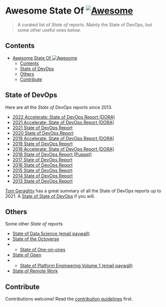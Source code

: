 # Awesome State Of [![Awesome](https://awesome.re/badge.svg)](https://awesome.re)

> A curated list of *State of* reports. Mainly the State of DevOps, but some other useful ones below.


## Contents

- [Awesome State Of ![Awesome](https://awesome.re)](#awesome-state-of-)
  - [Contents](#contents)
  - [State of DevOps](#state-of-devops)
  - [Others](#others)
  - [Contribute](#contribute)


## State of DevOps

Here are all the *State of DevOps* reports since 2013.

- [2022 Accelerate: State of DevOps Report (DORA)](https://cloud.google.com/devops/state-of-devops)
- [2021 Accelerate: State of DevOps Report (DORA)](https://services.google.com/fh/files/misc/state-of-devops-2021.pdf)
- [2021 State of DevOps Report](https://puppet.com/resources/report/2021-state-of-devops-report)
- [2020 State of DevOps Report](https://puppet.com/resources/report/2020-state-of-devops-report)
- [2019 Accelerate: State of DevOps Report (DORA)](https://services.google.com/fh/files/misc/state-of-devops-2019.pdf)
- [2019 State of DevOps Report](https://puppet.com/resources/report/2019-state-of-devops-report)
- [2018 Accelerate: State of DevOps Report (DORA)](https://services.google.com/fh/files/misc/state-of-devops-2018.pdf)
- [2018 State of DevOps Report (Puppet)](https://puppet.com/resources/report/2018-state-devops-report)
- [2017 State of DevOps Report](https://puppet.com/resources/report/2017-state-devops-report)
- [2016 State of DevOps Report](https://puppet.com/resources/report/2016-state-devops-report)
- [2015 State of DevOps Report](https://puppet.com/resources/report/2015-state-devops-report)
- [2014 State of DevOps Report](https://puppet.com/resources/report/2014-state-devops-report)
- [2013 State of DevOps Report](https://puppet.com/resources/report/2013-state-devops-report)

[Tom Geraghty](https://twitter.com/tom_geraghty) has a great summary of all the State of DevOps reports up to 2021. A [State of State of DevOps](https://tomgeraghty.co.uk/index.php/all-the-state-of-devops-reports-since-2013/) if you will.

## Others

Some other *State of* reports


- [State of Data Science (email paywall)](https://anaconda.cloud/2021-state-of-data-science-report)
- [State of the Octoverse](https://octoverse.github.com/)
- - [State of One-on-ones](https://hypercontext.com/state-of-one-on-ones-report)
- [State of Open](https://openuk.uk/stateofopen/)
- - [State of Platform Engineering Volume 1 (email paywall)](https://humanitec.com/whitepapers/state-of-platform-engineering-report-volume-1)
- [State of Remote Work](https://owllabs.com/state-of-remote-work/2021)


## Contribute

Contributions welcome! Read the [contribution guidelines](contributing.md) first.
